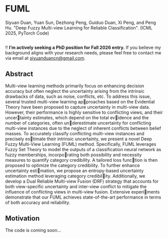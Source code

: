 # FUML

Siyuan Duan, Yuan Sun, Dezhong Peng, Guiduo Duan, Xi Peng, and Peng Hu. "Deep Fuzzy Multi-view Learning for Reliable Classification". (ICML 2025, PyTorch Code)

## 

:bangbang: **I’m actively seeking a PhD position for Fall 2026 entry.** If you believe my background aligns with your research needs, please feel free to contact me via email at siyuanduancn@gmail.com.

## Abstract

Multi-view learning methods primarily focus on enhancing decision accuracy but often neglect the uncertainty arising from the intrinsic drawbacks of data, such as noise, conflicts, etc. To address this issue, several trusted multi-view learning approaches based on the Evidential Theory have been proposed to capture uncertainty in multi-view data. However, their performance is highly sensitive to conflicting views, and their uncertainty estimates, which depend on the total evidence and the number of categories, often underestimate uncertainty for conflicting multi-view instances due to the neglect of inherent conflicts between belief masses. To accurately classify conflicting multi-view instances and precisely estimate their intrinsic uncertainty, we present a novel Deep Fuzzy Multi-View Learning (FUML) method. Specifically, FUML leverages Fuzzy Set Theory to model the outputs of a classification neural network as fuzzy memberships, incorporating both possibility and necessity measures to quantify category credibility. A tailored loss function is then proposed to optimize the category
credibility. To further enhance uncertainty estimation, we propose an entropy-based uncertainty estimation method leveraging category credibility. Additionally, we develop a Dual Reliable Multi-view Fusion (DRF) strategy that accounts for both view-specific uncertainty and inter-view conflict to mitigate the influence of conflicting views in multi-view fusion. Extensive experiments demonstrate that our FUML achieves state-of-the-art performance in terms of both accuracy and reliability.

## Motivation



The code is coming soon...
